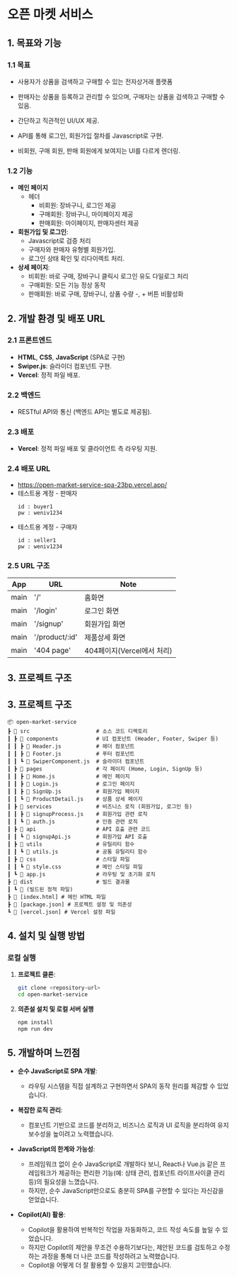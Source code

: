 # 오픈 마켓 서비스

## 1. 목표와 기능

### 1.1 목표

- 사용자가 상품을 검색하고 구매할 수 있는 전자상거래 플랫폼
- 판매자는 상품을 등록하고 관리할 수 있으며, 구매자는 상품을 검색하고 구매할 수 있음.
- 간단하고 직관적인 UI/UX 제공.

- API를 통해 로그인, 회원가입 절차를 Javascript로 구현.
- 비회원, 구매 회원, 판매 회원에게 보여지는 UI를 다르게 렌더링.

### 1.2 기능

- **메인 페이지**
  - 헤더
    - 비회원: 장바구니, 로그인 제공
    - 구매회원: 장바구니, 마이페이지 제공
    - 판매회원: 마이페이지, 판매자센터 제공
- **회원가입 및 로그인**:
  - Javascript로 검증 처리
  - 구매자와 판매자 유형별 회원가입.
  - 로그인 상태 확인 및 리다이렉트 처리.
- **상세 페이지**:
  - 비회원: 바로 구매, 장바구니 클릭시 로그인 유도 다일로그 처리
  - 구매회원: 모든 기능 정상 동작
  - 판매회원: 바로 구매, 장바구니, 상품 수량 -, + 버튼 비활성화

## 2. 개발 환경 및 배포 URL

### 2.1 프론트엔드

- **HTML**, **CSS**, **JavaScript** (SPA로 구현)
- **Swiper.js**: 슬라이더 컴포넌트 구현.
- **Vercel**: 정적 파일 배포.

### 2.2 백엔드

- RESTful API와 통신 (백엔드 API는 별도로 제공됨).

### 2.3 배포

- **Vercel**: 정적 파일 배포 및 클라이언트 측 라우팅 지원.

### 2.4 배포 URL

- https://open-market-service-spa-23bp.vercel.app/
- 테스트용 계정 - 판매자
  ```
  id : buyer1
  pw : weniv1234
  ```
- 테스트용 계정 - 구매자
  ```
  id : seller1
  pw : weniv1234
  ```

### 2.5 URL 구조

| App  | URL            | Note                       |
| ---- | -------------- | -------------------------- |
| main | '/'            | 홈화면                     |
| main | '/login'       | 로그인 화면                |
| main | '/signup'      | 회원가입 화면              |
| main | '/product/:id' | 제품상세 화면              |
| main | '404 page'     | 404페이지(Vercel에서 처리) |

## 3. 프로젝트 구조

## 3. 프로젝트 구조

```plaintext
📦 open-market-service
┣ 📂 src                     # 소스 코드 디렉토리
┃ ┣ 📂 components            # UI 컴포넌트 (Header, Footer, Swiper 등)
┃ ┃ ┣ 📜 Header.js           # 헤더 컴포넌트
┃ ┃ ┣ 📜 Footer.js           # 푸터 컴포넌트
┃ ┃ ┗ 📜 SwiperComponent.js  # 슬라이더 컴포넌트
┃ ┣ 📂 pages                 # 각 페이지 (Home, Login, SignUp 등)
┃ ┃ ┣ 📜 Home.js             # 메인 페이지
┃ ┃ ┣ 📜 Login.js            # 로그인 페이지
┃ ┃ ┣ 📜 SignUp.js           # 회원가입 페이지
┃ ┃ ┗ 📜 ProductDetail.js    # 상품 상세 페이지
┃ ┣ 📂 services              # 비즈니스 로직 (회원가입, 로그인 등)
┃ ┃ ┣ 📜 signupProcess.js    # 회원가입 관련 로직
┃ ┃ ┗ 📜 auth.js             # 인증 관련 로직
┃ ┣ 📂 api                   # API 호출 관련 코드
┃ ┃ ┗ 📜 signupApi.js        # 회원가입 API 호출
┃ ┣ 📂 utils                 # 유틸리티 함수
┃ ┃ ┗ 📜 utils.js            # 공통 유틸리티 함수
┃ ┣ 📂 css                   # 스타일 파일
┃ ┃ ┗ 📜 style.css           # 메인 스타일 파일
┃ ┗ 📜 app.js                # 라우팅 및 초기화 로직
┣ 📂 dist                    # 빌드 결과물
┃ ┗ 📜 (빌드된 정적 파일)
┣ 📜 [index.html] # 메인 HTML 파일
┣ 📜 [package.json] # 프로젝트 설정 및 의존성
┗ 📜 [vercel.json] # Vercel 설정 파일
```

## 4. 설치 및 실행 방법

### 로컬 실행

1. **프로젝트 클론**:

   ```bash
   git clone <repository-url>
   cd open-market-service
   ```

2. **의존설 설치 및 로컬 서버 실행**

   ```bash
   npm install
   npm run dev
   ```

## 5. 개발하며 느낀점

- **순수 JavaScript로 SPA 개발**:

  - 라우팅 시스템을 직접 설계하고 구현하면서 SPA의 동작 원리를 체감할 수 있었습니다.

- **복잡한 로직 관리**:

  - 컴포넌트 기반으로 코드를 분리하고, 비즈니스 로직과 UI 로직을 분리하여 유지보수성을 높이려고 노력했습니다.

- **JavaScript의 한계와 가능성**:

  - 프레임워크 없이 순수 JavaScript로 개발하다 보니, React나 Vue.js 같은 프레임워크가 제공하는 편리한 기능(예: 상태 관리, 컴포넌트 라이프사이클 관리 등)의 필요성을 느꼈습니다.
  - 하지만, 순수 JavaScript만으로도 충분히 SPA를 구현할 수 있다는 자신감을 얻었습니다.

- **Copilot(AI) 활용**:

  - Copilot을 활용하여 반복적인 작업을 자동화하고, 코드 작성 속도를 높일 수 있었습니다.
  - 하지만 Copilot의 제안을 무조건 수용하기보다는, 제안된 코드를 검토하고 수정하는 과정을 통해 더 나은 코드를 작성하려고 노력했습니다.
  - Copilot을 어떻게 더 잘 활용할 수 있을지 고민했습니다.
